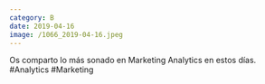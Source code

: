 ```yaml
--- 
category: B 
date: 2019-04-16 
image: /1066_2019-04-16.jpeg 
--- 
```


Os comparto lo más sonado en Marketing Analytics en estos días. #Analytics #Marketing